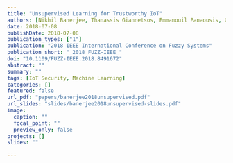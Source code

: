 ```yaml
---
title: "Unsupervised Learning for Trustworthy IoT"
authors: [Nikhil Banerjee, Thanassis Giannetsos, Emmanouil Panaousis, Clive Cheong Took]
date: 2018-07-08
publishDate: 2018-07-08
publication_types: ["1"]
publication: "2018 IEEE International Conference on Fuzzy Systems"
publication_short: "_2018 FUZZ-IEEE_"
doi: "10.1109/FUZZ-IEEE.2018.8491672"
abstract: ""
summary: ""
tags: [IoT Security, Machine Learning]
categories: []
featured: false
url_pdf: "papers/banerjee2018unsupervised.pdf"
url_slides: "slides/banerjee2018unsupervised-slides.pdf"
image:
  caption: ""
  focal_point: ""
  preview_only: false
projects: []
slides: ""

---
```

